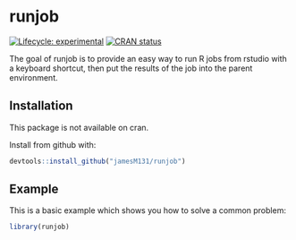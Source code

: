
<!-- README.md is generated from README.Rmd. Please edit that file -->

# runjob

<!-- badges: start -->

[![Lifecycle:
experimental](https://img.shields.io/badge/lifecycle-experimental-orange.svg)](https://www.tidyverse.org/lifecycle/#experimental)
[![CRAN
status](https://www.r-pkg.org/badges/version/runjob)](https://CRAN.R-project.org/package=runjob)
<!-- badges: end -->

The goal of runjob is to provide an easy way to run R jobs from rstudio
with a keyboard shortcut, then put the results of the job into the
parent environment.

## Installation

This package is not available on cran.

Install from github with:

``` r
devtools::install_github("jamesM131/runjob")
```

## Example

This is a basic example which shows you how to solve a common problem:

``` r
library(runjob)
```
